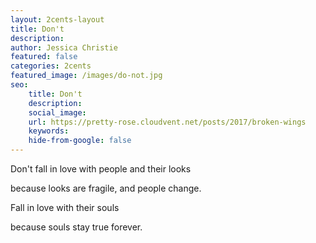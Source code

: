 ```yaml
---
layout: 2cents-layout
title: Don't
description: 
author: Jessica Christie
featured: false
categories: 2cents
featured_image: /images/do-not.jpg
seo:
    title: Don't
    description: 
    social_image:
    url: https://pretty-rose.cloudvent.net/posts/2017/broken-wings
    keywords:
    hide-from-google: false
---
```

Don't fall in love with people and their looks

because looks are fragile, and people change.

Fall in love with their souls

because souls stay true forever.

&nbsp;


